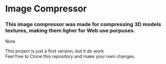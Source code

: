 # Image Compressor

### This image compressor was made for compressing 3D models textures, making them ligher for Web use porpuses.

>[!NOTE]
> This project is just a first version, but it do work<br/>
> Feel free to Clone this repository and make your own changes.
